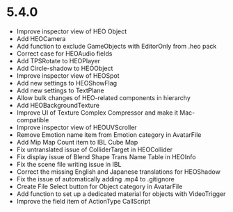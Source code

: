 # 5.4.0
- Improve inspector view of HEO Object
- Add HEOCamera
- Add function to exclude GameObjects with EditorOnly from .heo pack
- Correct case for HEOAudio fields
- Add TPSRotate to HEOPlayer
- Add Circle-shadow to HEOObject
- Improve inspector view of HEOSpot
- Add new settings to HEOShowFlag
- Add new settings to TextPlane
- Allow bulk changes of HEO-related components in hierarchy
- Add HEOBackgroundTexture
- Improve UI of Texture Complex Compressor and make it Mac-compatible
- Improve inspector view of HEOUVScroller
- Remove Emotion name item from Emotion category in AvatarFile
- Add Mip Map Count item to IBL Cube Map
- Fix untranslated issue of ColliderTarget in HEOCollider
- Fix display issue of Blend Shape Trans Name Table in HEOInfo
- Fix the scene file writing issue in IBL
- Correct the missing English and Japanese translations for HEOShadow
- Fix the issue of automatically adding .mp4 to .gitignore
- Create File Select button for Object category in AvatarFile
- Add function to set up a dedicated material for objects with VideoTrigger
- Improve the field item of ActionType CallScript